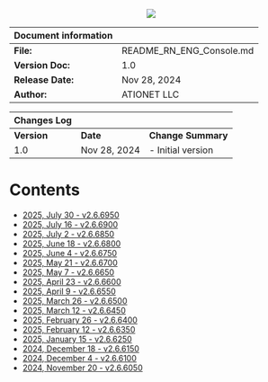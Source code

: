 <p align="center">
  <img src="https://github.com/Ationet/ationetdocs/raw/master/Content/Images/ATIOnetLogo_250x70.png" />
</p>

|**Document information**||
|--- |--- |
|**File:**|README_RN_ENG_Console.md|
|**Version Doc:**|1.0|
|**Release Date:**|Nov 28, 2024|
|**Author:**|ATIONET LLC|

|**Changes Log**|||
|--- |--- |--- |
|**Version**|**Date**|**Change Summary**|
|1.0|Nov 28, 2024|- Initial version


# Contents

- [2025, July 30 - v2.6.6950](/ATIONET-Console/v2.6.6950_EN.md)
- [2025, July 16 - v2.6.6900](/ATIONET-Console/v2.6.6900_EN.md)
- [2025, July 2 - v2.6.6850](/ATIONET-Console/v2.6.6850_EN.md)
- [2025, June 18 - v2.6.6800](/ATIONET-Console/v2.6.6800_EN.md)
- [2025, June 4 - v2.6.6750](/ATIONET-Console/v2.6.6750_EN.md)
- [2025, May 21 - v2.6.6700](/ATIONET-Console/v2.6.6700_EN.md)
- [2025, May 7 - v2.6.6650](/ATIONET-Console/v2.6.6650_EN.md)
- [2025, April 23 - v2.6.6600](/ATIONET-Console/v2.6.6600_EN.md)
- [2025, April 9 - v2.6.6550](/ATIONET-Console/v2.6.6550_EN.md)
- [2025, March 26 - v2.6.6500](/ATIONET-Console/v2.6.6500_EN.md)
- [2025, March 12 - v2.6.6450](/ATIONET-Console/v2.6.6450_EN.md)
- [2025, February 26 - v2.6.6400](/ATIONET-Console/v2.6.6400_EN.md)
- [2025, February 12 - v2.6.6350](/ATIONET-Console/v2.6.6350_EN.md)
- [2025, January 15 - v2.6.6250](/ATIONET-Console/v2.6.6250_EN.md)
- [2024, December 18 - v2.6.6150](20241218_ENG.md)
- [2024, December 4 - v2.6.6100](20241204_ENG.md)
- [2024, November 20 - v2.6.6050](20241120_ENG.md)
